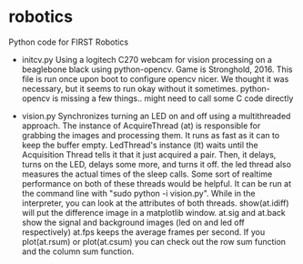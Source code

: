 robotics
========

Python code for FIRST Robotics

* initcv.py
    Using a logitech C270 webcam for vision processing on a beaglebone black using python-opencv.
    Game is Stronghold, 2016. This file is run once upon boot to configure opencv nicer.
    We thought it was necessary, but it seems to run okay without it sometimes.
    python-opencv is missing a few things..  might need to call some C code directly

* vision.py 
    Synchronizes turning an LED on and off using a multithreaded approach.
    The instance of AcquireThread (at) is responsible for grabbing the images
    and processing them. It runs as fast as it can to keep the buffer empty.
    LedThread's instance (lt) waits until the Acquisition Thread tells it that it just 
    acquired a pair. Then, it delays, turns on the LED,  delays some more, and turns it off.
    the led thread also measures the actual times of the sleep calls.
    Some sort of realtime performance on both of these threads would be helpful.
    It can be run at the command line with "sudo python -i vision.py". While in the
    interpreter, you can look at the attributes of both threads.
    show(at.idiff) will put the difference image in a matplotlib window.
    at.sig and at.back show the signal and background images (led on and led off respectively)
    at.fps keeps the average frames per second. If you plot(at.rsum) or plot(at.csum) you can check
    out the row sum function and the column sum function.

